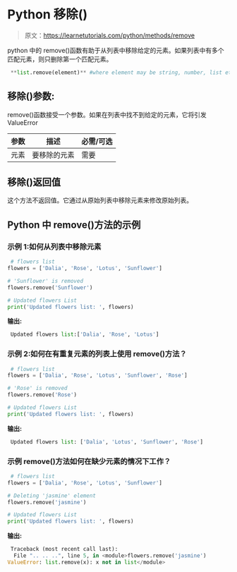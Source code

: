 # Python 移除()

> 原文：<https://learnetutorials.com/python/methods/remove>

python 中的 remove()函数有助于从列表中移除给定的元素。如果列表中有多个匹配元素，则只删除第一个匹配元素。

```py
 **list.remove(element)** #where element may be string, number, list etc 

```

## 移除()参数:

remove()函数接受一个参数。如果在列表中找不到给定的元素，它将引发 ValueError

| 参数 | 描述 | 必需/可选 |
| --- | --- | --- |
| 元素 | 要移除的元素 | 需要 |

## 移除()返回值

这个方法不返回值。它通过从原始列表中移除元素来修改原始列表。

## Python 中 remove()方法的示例

### 示例 1:如何从列表中移除元素

```py
 # flowers list
flowers = ['Dalia', 'Rose', 'Lotus', 'Sunflower']

# 'Sunflower' is removed
flowers.remove('Sunflower')

# Updated flowers List
print('Updated flowers list: ', flowers) 

```

**输出:**

```py
 Updated flowers list:['Dalia', 'Rose', 'Lotus'] 
```

### 示例 2:如何在有重复元素的列表上使用 remove()方法？

```py
 # flowers list
flowers = ['Dalia', 'Rose', 'Lotus', 'Sunflower', 'Rose']

# 'Rose' is removed
flowers.remove('Rose')

# Updated flowers List
print('Updated flowers list: ', flowers) 

```

**输出:**

```py
 Updated flowers list: ['Dalia', 'Lotus', 'Sunflower', 'Rose'] 
```

### 示例 remove()方法如何在缺少元素的情况下工作？

```py
 # flowers list
flowers = ['Dalia', 'Rose', 'Lotus', 'Sunflower']

# Deleting 'jasmine' element
flowers.remove('jasmine')

# Updated flowers List
print('Updated flowers list: ', flowers) 

```

**输出:**

```py
 Traceback (most recent call last):
  File ".. .. ..", line 5, in <module>flowers.remove('jasmine')
ValueError: list.remove(x): x not in list</module> 
```